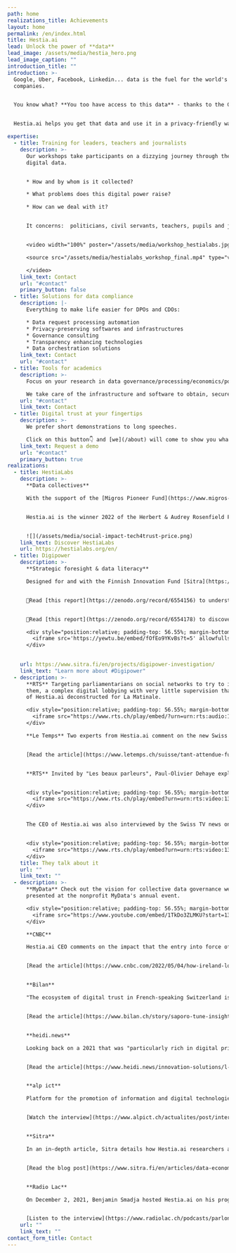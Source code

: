 ```yaml
---
path: home
realizations_title: Achievements
layout: home
permalink: /en/index.html
title: Hestia.ai
lead: Unlock the power of **data**
lead_image: /assets/media/hestia_hero.png
lead_image_caption: ""
introduction_title: ""
introduction: >-
  Google, Uber, Facebook, Linkedin... data is the fuel for the world's biggest
  companies.


  You know what? **You too have access to this data** - thanks to the GDPR (EU) or the FADP (Swiss).


  Hestia.ai helps you get that data and use it in a privacy-friendly way.

expertise:
  - title: Training for leaders, teachers and journalists
    description: >-
      Our workshops take participants on a dizzying journey through their own
      digital data. 


      * How and by whom is it collected?

      * What problems does this digital power raise?

      * How can we deal with it?


      It concerns:  politicians, civil servants, teachers, pupils and journalists.


      <video width="100%" poster="/assets/media/workshop_hestialabs.jpg"  controls>

      <source src="/assets/media/hestialabs_workshop_final.mp4" type="video/mp4">

      </video>
    link_text: Contact
    url: "#contact"
    primary_button: false
  - title: Solutions for data compliance
    description: |-
      Everything to make life easier for DPOs and CDOs:

      * Data request processing automation
      * Privacy-preserving softwares and infrastructures
      * Governance consulting
      * Transparency enhancing technologies
      * Data orchestration solutions
    link_text: Contact
    url: "#contact"
  - title: Tools for academics
    description: >-
      Focus on your research in data governance/processing/economics/policies...

      We take care of the infrastructure and software to obtain, secure, process and visualise the data you need with the utmost respect for those who produce it.
    url: "#contact"
    link_text: Contact
  - title: Digital trust at your fingertips
    description: >-
      We prefer short demonstrations to long speeches.

      Click on this button👇 and [we](/about) will come to show you what we are made of.
    link_text: Request a demo
    url: "#contact"
    primary_button: true
realizations:
  - title: HestiaLabs
    description: >-
      **Data collectives**

      With the support of the [Migros Pioneer Fund](https://www.migros-engagement.ch/en/news-projects/technology-ethics/hestialabs), the [HestiaLabs](https://hestialabs.org/en/) project enables citizens’ data to be used for social advancements, through bottom-up collectives dealing with mobility data, platform workers, [dating app users](https://dating-privacy.hestialabs.org/en/), data literacy and the [attention economy](https://eyeballs.hestialabs.org/en/).


      Hestia.ai is the winner 2022 of the Herbert & Audrey Rosenfield Fund's "Social Innovation Award" among the 12 companies selected to attend the [Trust Valley's Tech4Trust programme.](https://trustvalley.swiss/tech4trust/)


      ![](/assets/media/social-impact-tech4trust-price.png)
    link_text: Discover HestiaLabs
    url: https://hestialabs.org/en/
  - title: Digipower
    description: >-
      **Strategic foresight & data literacy**

      Designed for and with the Finnish Innovation Fund [Sitra](https://www.sitra.fi/en/), the Digipower investigation is a data literacy program for executive leaders based on the analysis of their own data.


      📕Read [this report](https://zenodo.org/record/6554156) to understand the influence of data on the distribution of economic and political power.


      📗Read [this report](https://zenodo.org/record/6554178) to discover how we audit the digital economy through access to personal data.

      <div style="position:relative; padding-top: 56.55%; margin-bottom: 1em">
        <iframe src='https://yewtu.be/embed/fOfEo9YKvBs?t=5' allowfullscreen style="position:absolute;top:0;left:0;width:100%;height:100%;" frameborder="0"></iframe>
      </div>
      

    url: https://www.sitra.fi/en/projects/digipower-investigation/
    link_text: "Learn more about #Digipower"
  - description: >-
      **RTS** Targeting parliamentarians on social networks to try to influence
      them, a complex digital lobbying with very little supervision that the CEO
      of Hestia.ai deconstructed for La Matinale.

      <div style="position:relative; padding-top: 56.55%; margin-bottom: 1em">
        <iframe src="https://www.rts.ch/play/embed/?urn=urn:rts:audio:13450657" allowfullscreen style="position:absolute;top:0;left:0;width:100%;height:100%;" frameborder="0"></iframe>
      </div>

      **Le Temps** Two experts from Hestia.ai comment on the new Swiss Data Protection Act and urge companies to react before it comes into force on 1 September 2023.


      [Read the article](https://www.letemps.ch/suisse/tant-attendue-future-loi-protection-donnees-divise-experts)


      **RTS** Invited by "Les beaux parleurs", Paul-Olivier Dehaye explained to Jonas Schneiter why the control of data is "a new way of doing politics" in front of a disconcerted Micheline Calmy-Rey.


      <div style="position:relative; padding-top: 56.55%; margin-bottom: 1em">
        <iframe src="https://www.rts.ch/play/embed?urn=urn:rts:video:13060016&startTime=3465&subdivisions=false"  allowfullscreen style="position:absolute;top:0;left:0;width:100%;height:100%;" frameborder="0"></iframe>
      </div>


      The CEO of Hestia.ai was also interviewed by the Swiss TV news on the freedom of expression promised by Elon Musk following his announcement to buy Twitter.


      <div style="position:relative; padding-top: 56.55%; margin-bottom: 1em">
        <iframe src="https://www.rts.ch/play/embed?urn=urn:rts:video:13064649&startTime=1260&subdivisions=false" allowfullscreen style="position:absolute;top:0;left:0;width:100%;height:100%;" frameborder="0"></iframe>
      </div>
    title: They talk about it
    url: ""
    link_text: ""
  - description: >-
      **MyData** Check out the vision for collective data governance we
      presented at the nonprofit MyData's annual event.

      <div style="position:relative; padding-top: 56.55%; margin-bottom: 1em">
        <iframe src="https://www.youtube.com/embed/1TkDo3ZLMKU?start=1300" allowfullscreen style="position:absolute;top:0;left:0;width:100%;height:100%;" frameborder="0"></iframe>
      </div>

      **CNBC**

      Hestia.ai CEO comments on the impact that the entry into force of the European Digital Market Act and Digital Service Act will have on the relationship between Ireland and the web giants.


      [Read the article](https://www.cnbc.com/2022/05/04/how-ireland-lost-its-chance-to-become-big-techs-super-regulator.html)


      **Bilan**

      "The ecosystem of digital trust in French-speaking Switzerland is undeniably growing," writes Bilan. With its training courses on data and its monetisation, Hestia.ai is one of the leading figures. 


      [Read the article](https://www.bilan.ch/story/saporo-tune-insight-et-proddaft-primees-par-la-trust-valley-lemanique-792567715627)


      **heidi.news**

      Looking back on a 2021 that was "particularly rich in digital privacy advancements," heidi.news interviewed the CEO of Hestia.ai to envision a 2022 that will be "crucial for privacy preservation." 


      [Read the article](https://www.heidi.news/innovation-solutions/l-annee-2022-sera-cruciale-pour-la-preservation-de-la-vie-privee)


      **alp ict**

      Platform for the promotion of information and digital technologies in Western Switzerland, alp ict has taken an interest in the activities of Hestia.ai and HestiaLabs in its November 2021 video newsletter.


      [Watch the interview](https://www.alpict.ch/actualites/post/interview-de-charles-foucault-dumas-hestialabs)


      **Sitra**

      In an in-depth article, Sitra details how Hestia.ai researchers are training the decision-makers participating in the Digipower investigation to "take control of their own digital lives."


      [Read the blog post](https://www.sitra.fi/en/articles/data-economy-giants-are-like-the-clergy-in-the-middle-ages-they-are-asking-us-to-have-blind-faith-in-them/)


      **Radio Lac**

      On December 2, 2021, Benjamin Smadja hosted Hestia.ai on his program Parlons économie, in partnership with the Geneva Chamber of Commerce, Industry and Services.


      [Listen to the interview](https://www.radiolac.ch/podcasts/parlons-economie-02122021-1422-143007/)
    url: ""
    link_text: ""
contact_form_title: Contact
---
```

